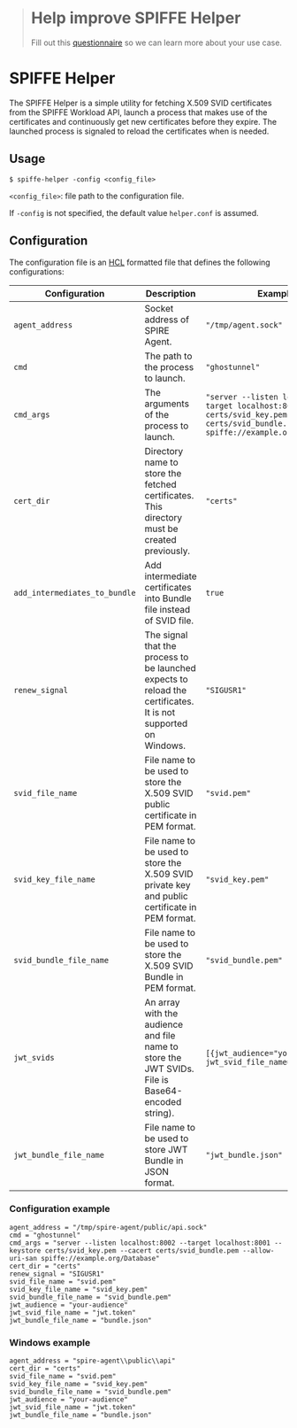 > # Help improve SPIFFE Helper
>
> Fill out this [questionnaire](https://docs.google.com/forms/d/1MwHyAiLXnGuUpymwBCfBJei25lur2jaD-056L5Hp1Js) so we can learn more about your use case.

# SPIFFE Helper

The SPIFFE Helper is a simple utility for fetching X.509 SVID certificates from the SPIFFE Workload API, launch a process that makes use of the certificates and continuously get new certificates before they expire. The launched process is signaled to reload the certificates when is needed.

## Usage
`$ spiffe-helper -config <config_file>`

`<config_file>`: file path to the configuration file.

If `-config` is not specified, the default value `helper.conf` is assumed. 

## Configuration
The configuration file is an [HCL](https://github.com/hashicorp/hcl) formatted file that defines the following configurations:

 | Configuration                 | Description                                                                                                                                                                             | Example Value                                                                                                                                                        |
 |-------------------------------|-----------------------------------------------------------------------------------------------------------------------------------------------------------------------------------------|----------------------------------------------------------------------------------------------------------------------------------------------------------------------|
 | `agent_address`               | Socket address of SPIRE Agent.                                                                                                                                                          | `"/tmp/agent.sock"`                                                                                                                                                  |
 | `cmd`                         | The path to the process to launch.                                                                                                                                                      | `"ghostunnel"`                                                                                                                                                       |
 | `cmd_args`                    | The arguments of the process to launch.                                                                                                                                                 | `"server --listen localhost:8002 --target localhost:8001--keystore certs/svid_key.pem --cacert certs/svid_bundle.pem --allow-uri-san spiffe://example.org/Database"` |
 | `cert_dir`                    | Directory name to store the fetched certificates. This directory must be created previously.                                                                                            | `"certs"`                                                                                                                                                            |
 | `add_intermediates_to_bundle` | Add intermediate certificates into Bundle file instead of SVID file.                                                                                                                    | `true`                                                                                                                                                               |
 | `renew_signal`                | The signal that the process to be launched expects to reload the certificates. It is not supported on Windows.                                                                          | `"SIGUSR1"`                                                                                                                                                          |
 | `svid_file_name`              | File name to be used to store the X.509 SVID public certificate in PEM format.                                                                                                          | `"svid.pem"`                                                                                                                                                         |
 | `svid_key_file_name`          | File name to be used to store the X.509 SVID private key and public certificate in PEM format.                                                                                          | `"svid_key.pem"`                                                                                                                                                     |
 | `svid_bundle_file_name`       | File name to be used to store the X.509 SVID Bundle in PEM format.                                                                                                                      | `"svid_bundle.pem"`                                                                                                                                                  |
 | `jwt_svids`                   | An array with the audience and file name to store the JWT SVIDs. File is Base64-encoded string). | `[{jwt_audience="your-audience", jwt_svid_file_name="jwt_svid.token"}]`                                                                                              |
 | `jwt_bundle_file_name`        | File name to be used to store JWT Bundle in JSON format.                                                                                                                                | `"jwt_bundle.json"`                                                                                                                                                  |

### Configuration example
```
agent_address = "/tmp/spire-agent/public/api.sock"
cmd = "ghostunnel"
cmd_args = "server --listen localhost:8002 --target localhost:8001 --keystore certs/svid_key.pem --cacert certs/svid_bundle.pem --allow-uri-san spiffe://example.org/Database"
cert_dir = "certs"
renew_signal = "SIGUSR1"
svid_file_name = "svid.pem"
svid_key_file_name = "svid_key.pem"
svid_bundle_file_name = "svid_bundle.pem"
jwt_audience = "your-audience"
jwt_svid_file_name = "jwt.token"
jwt_bundle_file_name = "bundle.json"
```

### Windows example
```
agent_address = "spire-agent\\public\\api"
cert_dir = "certs"
svid_file_name = "svid.pem"
svid_key_file_name = "svid_key.pem"
svid_bundle_file_name = "svid_bundle.pem"
jwt_audience = "your-audience"
jwt_svid_file_name = "jwt.token"
jwt_bundle_file_name = "bundle.json"
```